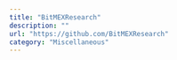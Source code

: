 ```yaml
---
title: "BitMEXResearch"
description: ""
url: "https://github.com/BitMEXResearch"
category: "Miscellaneous"
---
```

